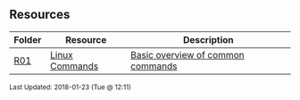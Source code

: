 ## Resources
| Folder | Resource | Description|
 | ------------|------------|------------|
 | [R01](./R01) | [ Linux Commands ](./R01) | [ Basic overview of common commands](./R01) |

<sup>Last Updated: 2018-01-23 (Tue @ 12:11)</sup>